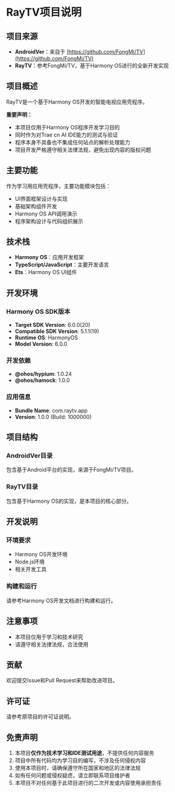 # RayTV项目说明

## 项目来源

- **AndroidVer**：来自于 [https://github.com/FongMi/TV](https://github.com/FongMi/TV)
- **RayTV**：参考FongMi/TV，基于Harmony OS进行的全新开发实现

## 项目概述

RayTV是一个基于Harmony OS开发的智能电视应用壳程序。

**重要声明：**
- 本项目仅用于Harmony OS程序开发学习目的
- 同时作为对Trae cn AI IDE能力的测试与验证
- 程序本身不具备也不集成任何站点的解析处理能力
- 项目开发严格遵守相关法律法规，避免出现内容的版权问题

## 主要功能

作为学习用应用壳程序，主要功能模块包括：
- UI界面框架设计与实现
- 基础架构组件开发
- Harmony OS API调用演示
- 程序架构设计与代码组织展示

## 技术栈

- **Harmony OS**：应用开发框架
- **TypeScript/JavaScript**：主要开发语言
- **Ets**：Harmony OS UI组件

## 开发环境

### Harmony OS SDK版本
- **Target SDK Version**: 6.0.0(20)
- **Compatible SDK Version**: 5.1.1(19)
- **Runtime OS**: HarmonyOS
- **Model Version**: 6.0.0

### 开发依赖
- **@ohos/hypium**: 1.0.24
- **@ohos/hamock**: 1.0.0

### 应用信息
- **Bundle Name**: com.raytv.app
- **Version**: 1.0.0 (Build: 1000000)

## 项目结构

### AndroidVer目录

包含基于Android平台的实现，来源于FongMi/TV项目。

### RayTV目录

包含基于Harmony OS的实现，是本项目的核心部分。

## 开发说明

### 环境要求

- Harmony OS开发环境
- Node.js环境
- 相关开发工具

### 构建和运行

请参考Harmony OS开发文档进行构建和运行。

## 注意事项

- 本项目仅用于学习和技术研究
- 请遵守相关法律法规，合法使用

## 贡献

欢迎提交Issue和Pull Request来帮助改进项目。

## 许可证

请参考原项目的许可证说明。

## 免责声明

1. 本项目**仅作为技术学习和IDE测试用途**，不提供任何内容服务
2. 项目中所有代码均为学习目的编写，不涉及任何侵权内容
3. 使用本项目时，请确保遵守所在国家和地区的法律法规
4. 如有任何问题或侵权疑虑，请立即联系项目维护者
5. 本项目不对任何基于此项目进行的二次开发或内容使用承担责任